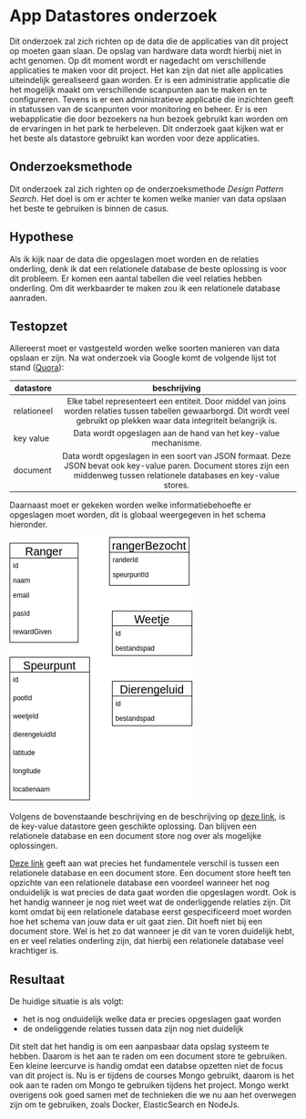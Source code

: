 # App Datastores onderzoek
Dit onderzoek zal zich richten op de data die de applicaties van dit project op moeten gaan slaan. De opslag van hardware data wordt hierbij niet in acht genomen.
Op dit moment wordt er nagedacht om verschillende applicaties te maken voor dit project. Het kan zijn dat niet alle applicaties uiteindelijk gerealiseerd gaan worden.
Er is een administratie applicatie die het mogelijk maakt om verschillende scanpunten aan te maken en te configureren. Tevens is er een administratieve applicatie die inzichten geeft in statussen van de scanpunten voor monitoring en beheer. Er is een webapplicatie die door bezoekers na hun bezoek gebruikt kan worden om de ervaringen in het park te herbeleven. Dit onderzoek gaat kijken wat er het beste als datastore gebruikt kan worden voor deze applicaties.

## Onderzoeksmethode
Dit onderzoek zal zich righten op de onderzoeksmethode *Design Pattern Search*. Het doel is om er achter te komen welke manier van data opslaan het beste te gebruiken is binnen de casus.

## Hypothese
Als ik kijk naar de data die opgeslagen moet worden en de relaties onderling, denk ik dat een relationele database de beste oplossing is voor dit probleem. Er komen een aantal tabellen die veel relaties hebben onderling. Om dit werkbaarder te maken zou ik een relationele database aanraden.

## Testopzet
Allereerst moet er vastgesteld worden welke soorten manieren van data opslaan er zijn. Na wat onderzoek via Google komt de volgende lijst tot stand ([Quora](https://www.quora.com/What-are-the-different-types-of-data-stores-How-is-each-different-from-the-others-with-different-use-cases)):

| datastore   |                                                                                    beschrijving                                                                                   |
|-------------|:---------------------------------------------------------------------------------------------------------------------------------------------------------------------------------:|
| relationeel | Elke tabel representeert een entiteit. Door middel van joins worden relaties tussen tabellen gewaarborgd. Dit wordt veel gebruikt op plekken waar data integriteit belangrijk is. |
| key value   | Data wordt opgeslagen aan de hand van het key-value mechanisme.                                                                                                                   |
| document    | Data wordt opgeslagen in een soort van JSON formaat. Deze JSON bevat ook key-value paren. Document stores zijn een middenweg tussen relationele databases en key-value stores.    |


Daarnaast moet er gekeken worden welke informatiebehoefte er opgeslagen moet worden, dit is globaal weergegeven in het schema hieronder.

![Data schema](./data_opslag.png)


Volgens de bovenstaande beschrijving en de beschrijving op [deze link](https://db-engines.com/en/article/Key-value+Stores), is de key-value datastore geen geschikte oplossing.
Dan blijven een relationele database en een document store nog over als mogelijke oplossingen.

[Deze link](https://developer.couchbase.com/documentation/server/3.x/developer/dev-guide-3.0/compare-docs-vs-relational.html) geeft aan wat precies het fundamentele verschil is tussen een relationele database en een document store. Een document store heeft ten opzichte van een relationele database een voordeel wanneer het nog onduidelijk is wat precies de data gaat worden die opgeslagen wordt. Ook is het handig wanneer je nog niet weet wat de onderliggende relaties zijn. Dit komt omdat bij een relationele database eerst gespecificeerd moet worden hoe het schema van jouw data er uit gaat zien. Dit hoeft niet bij een document store. Wel is het zo dat wanneer je dit van te voren duidelijk hebt, en er veel relaties onderling zijn, dat hierbij een relationele database veel krachtiger is.

## Resultaat
De huidige situatie is als volgt:
- het is nog onduidelijk welke data er precies opgeslagen gaat worden
- de ondeliggende relaties tussen data zijn nog niet duidelijk

Dit stelt dat het handig is om een aanpasbaar data opslag systeem te hebben. Daarom is het aan te raden om een document store te gebruiken.
Een kleine leercurve is handig omdat een databse opzetten niet de focus van dit project is. Nu is er tijdens de courses Mongo gebruikt, daarom is het ook aan te raden om Mongo te gebruiken tijdens het project. Mongo werkt overigens ook goed samen met de technieken die we nu aan het overwegen zijn om te gebruiken, zoals Docker, ElasticSearch en NodeJs.




